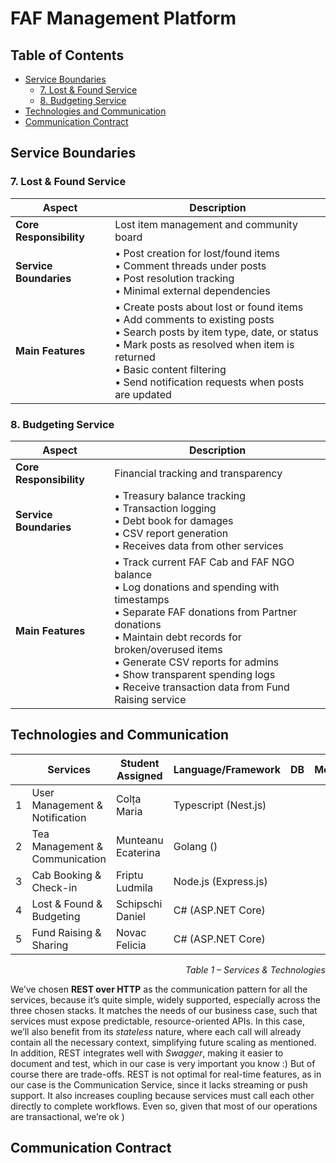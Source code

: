 # FAF Management Platform

## Table of Contents
- [Service Boundaries](#service-boundaries)
    - [7. Lost & Found Service](#7-lost--found-service)
    - [8. Budgeting Service](#8-budgeting-service)
- [Technologies and Communication](#technologies-and-communication)
- [Communication Contract](#communication-contract)

## Service Boundaries

### 7. Lost & Found Service

| **Aspect** | **Description** |
|------------|-----------------|
| **Core Responsibility** | Lost item management and community board |
| **Service Boundaries** | • Post creation for lost/found items<br>• Comment threads under posts<br>• Post resolution tracking<br>• Minimal external dependencies |
| **Main Features** | • Create posts about lost or found items<br>• Add comments to existing posts<br>• Search posts by item type, date, or status<br>• Mark posts as resolved when item is returned<br>• Basic content filtering<br>• Send notification requests when posts are updated |

### 8. Budgeting Service

| **Aspect** | **Description** |
|------------|-----------------|
| **Core Responsibility** | Financial tracking and transparency |
| **Service Boundaries** | • Treasury balance tracking<br>• Transaction logging<br>• Debt book for damages<br>• CSV report generation<br>• Receives data from other services |
| **Main Features** | • Track current FAF Cab and FAF NGO balance<br>• Log donations and spending with timestamps<br>• Separate FAF donations from Partner donations<br>• Maintain debt records for broken/overused items<br>• Generate CSV reports for admins<br>• Show transparent spending logs<br>• Receive transaction data from Fund Raising service |

## Technologies and Communication

|  | Services                       | Student Assigned    | Language/Framework   | DB  | Motivation | Trade-offs         |
|--|--------------------------------|---------------------|----------------------|-----|------------|--------------------|
| 1 | User Management & Notification | Colța Maria         | Typescript (Nest.js) |     |            |        |
| 2 | Tea Management & Communication | Munteanu Ecaterina  | Golang ()            |     |            |  |
| 3 | Cab Booking & Check-in         | Friptu Ludmila      | Node.js (Express.js) |     |            |     |
| 4 | Lost & Found & Budgeting       | Schipschi Daniel    | C# (ASP.NET Core)    |     |            |    |
| 5 | Fund Raising & Sharing         | Novac Felicia       | C# (ASP.NET Core)    |     |            |       |
<p align="right"><i>Table 1 – Services & Technologies</i></p>

We’ve chosen **REST over HTTP** as the communication pattern for all the services, because it’s quite simple, widely supported, especially across the three chosen stacks. It matches the needs of our business case, such that services must expose predictable, resource-oriented APIs. In this case, we’ll also benefit from its _stateless_ nature, where each call will already contain all the necessary context, simplifying future scaling as mentioned. In addition, REST integrates well with _Swagger_, making it easier to document and test, which in our case is very important you know :)
But of course there are trade-offs. REST is not optimal for real-time features, as in our case is the Communication Service, since it lacks streaming or push support. It also increases coupling because services must call each other directly to complete workflows. Even so, given that most of our operations are transactional, we’re ok )


[//]: # (### 7. Lost & Found Service)

[//]: # ()
[//]: # (**Technology Stack:**)

[//]: # (- Language: C#)

[//]: # (- Framework: ASP.NET Core Web API)

[//]: # (- Database: PostgreSQL)

[//]: # (- Communication: REST with JSON)

[//]: # ()
[//]: # (**Motivation:** C# provides good text handling for post content and comments. PostgreSQL offers full-text search for finding items and handles the post-comment relationships well. REST fits the simple CRUD operations needed.)

[//]: # ()
[//]: # (**Trade-offs:** More setup overhead than lighter alternatives, but provides reliable data handling and built-in validation for user-generated content.)

[//]: # ()
[//]: # (### 8. Budgeting Service)

[//]: # ()
[//]: # (**Technology Stack:**)

[//]: # (- Language: C#)

[//]: # (- Framework: ASP.NET Core Web API)

[//]: # (- Database: PostgreSQL)

[//]: # (- Communication: REST with JSON)

[//]: # ()
[//]: # (**Motivation:** C# decimal type prevents money calculation errors. PostgreSQL ACID compliance ensures financial data integrity. REST provides clear endpoints for different transaction types.)

[//]: # ()
[//]: # (**Trade-offs:** Heavier stack than needed for simple operations, but financial accuracy requirements justify the choice. May need multiple API calls for complex reports.)

## Communication Contract

###